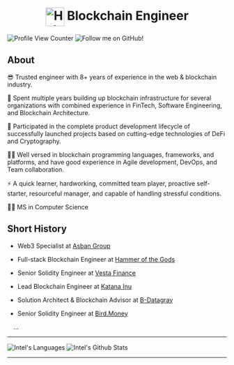 <h1 align="center"><img align="center" width="43" alt="Hi there!" src="https://raw.githubusercontent.com/MartinHeinz/MartinHeinz/master/wave.gif" /> Blockchain Engineer</h1>

![Profile View Counter](https://komarev.com/ghpvc/?username=zk-elite)
![Follow me on GitHub!](https://img.shields.io/github/followers/zk-elite?)

## About

😎 Trusted engineer with 8+ years of experience in the web & blockchain industry.

🔭 Spent multiple years building up blockchain infrastructure for several organizations with combined experience in FinTech, Software Engineering, and Blockchain Architecture.

🚀 Participated in the complete product development lifecycle of successfully launched projects based on cutting-edge technologies of DeFi and Cryptography.

👨‍💻 Well versed in blockchain programming languages, frameworks, and platforms,  and have good experience in Agile development, DevOps, and Team collaboration.

⚡ A quick learner, hardworking, committed team player, proactive self-starter, resourceful manager, and capable of handling stressful conditions.

👨‍🎓 MS in Computer Science

## Short History

- Web3 Specialist at <a href="https://asban.com">Asban Group</a>

- Full-stack Blockchain Engineer at <a href="https://github.com/hotg-ai">Hammer of the Gods</a>

- Senior Solidity Engineer at <a href="https://github.com/vesta-finance">Vesta Finance</a>

- Lead Blockchain Engineer at <a href="https://github.com/katanainu">Katana Inu</a>

- Solution Architect & Blockchain Advisor at <a href="https://github.com/Datagen-Project">B-Datagray</a>

- Senior Solidity Engineer at <a href="https://github.com/bird-money">Bird.Money</a>

&emsp;...

--- 

<img align="center" alt="Intel's Languages" src="https://github-readme-stats.vercel.app/api/top-langs/?username=zk-elite&theme=dark&hide_progress=true&hide_border=true" />
<img align="center" alt="Intel's Github Stats" src="https://github-readme-stats.vercel.app/api?username=zk-elite&show_icons=true&hide_border=true&theme=dark&rank_icon=github&show_icons=true" />

---
